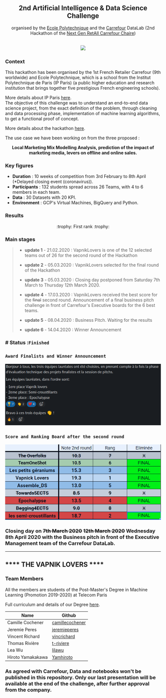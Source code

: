 <div align='center'><h2>2nd Artificial Intelligence & Data Science Challenge</h2></div>

<div align='center'>organised by the <a href="https://www.polytechnique.edu/">Ecole Polytechnique</a> and the <a href="https://www.carrefour.com/fr">Carrefour</a> DataLab (2nd Hackathon of the <a href="https://www.polytechnique.edu/fondation/content/carrefour-l%E2%80%99x-et-la-fx-cr%C3%A9ent-la-chaire-%C2%AB-next-gen-retail-%C2%BB">Next Gen RetAIl Carrefour Chaire</a>)</div>
<br>
<p align="center">
  <img src="hackathon-presentation.png" width="700"/>
</p>

<h3>Context</h3>
This hackathon has been organised by the 1st French Retailer Carrefour (9th worldwide) and Ecole Polytechnique, which is a school from the Institut Polytechnique de Paris (IP Paris) (a public higher education and research institution that brings together five prestigious French engineering schools). <br>

More details about IP Paris <a href="https://www.ip-paris.fr/en/home-en/">here</a>.
<br>
The objective of this challenge was to understand an end-to-end data science project, from the exact definition of the problem, through cleaning and data processing phase, implementation of machine learning algorithms, to get a functional proof of concept. <br>

More details about the hackathon <a href="https://www.polytechnique.edu/en/content/new-edition-carrefour-chair-hackathon">here</a>.

The use case we have been working on from the three proposed : <br>

<div align='center'><b>Local Marketing Mix Modelling  
  Analysis, prediction of the impact of marketing media, levers on offline and online sales.</b></div>

<h3>Key figures</h3>
<ul>
  <li><b>Duration</b> : 10 weeks of competition from 3rd February to 8th April (*Delayed closing event (coronavirus)).</li>
  <li><b>Participants</b> : 132 students spread across 26 Teams, with 4 to 6 members in each team.</li>
  <li><b>Data</b> : 30 Datasets with 20 KPI.</li>
  <li><b>Environment</b> : GCP's Virtual Machines, BigQuery and Python. 
</ul>

<h3>Results</h3>

<div align='center'>
:trophy: First rank :trophy:
  </div>

<h3>Main stages</h3>

> - **update 1** - 21.02.2020 : VapnikLovers is one of the 12 selected teams out of 26 for the second round of the Hackathon 
>
> - **update 2** - 05.03.2020 : VapnikLovers selected for the final round of the Hackathon 
>
> - **update 3** - 05.03.2020 : Closing day postponed from Saturday 7th March to Thursday 12th March 2020.
>
> - **update 4** - 17.03.2020 : VapnikLovers received the best score for the ~~final~~ second round. Announcement of a final business pitch challenge in front of Carrefour's Executive boards for the 6 best teams.
>
> - **update 5** - 08.04.2020 : Business Pitch. Waiting for the results
>
> - **update 6** - 14.04.2020 :  Winner Announcement 
>
>   

### # Status :`Finished`

### `Award Finalists and Winner Announcement` 

<p align="center">
  <img src="final_rank.png" />
</p>

### `Score and Ranking Board after the second round`

<p align="center">
  <img src="2NDROUND.PNG" />
</p>

### Closing day on ~~7th March 2020~~ ~~12th March 2020~~ Wednesday 8th April 2020 with the Business pitch in front of the Executive Management team of the Carrefour DataLab.  

------


## **** THE VAPNIK LOVERS ****

### Team Members  

All the members are students of the Post-Master's Degree in Machine Learning (Promotion 2019-2020)  at Telecom Paris

Full curriculum and details of our Degree [here](
https://www.telecom-paris.fr/en/post-masters-degree/all-post-masters-degree/post-masters-degree-in-big-data "here").

Name  | Github
------------- | -------------
Camille Cochener | [camillecochener](http://github.com/camillecochener "camillecochene") 
Jeremie Peres | [jeremieperes](http://github.com/jeremieperes "jeremieperes")
Vincent Richard | [vincrichard](http://github.com/vincrichard "vincrichard")
Thomas Rivière | [t-riviere](http://github.com/t-riviere "t-riviere")
Lea Wu | [lilawu](http://github.com/lilawu "lilawu")
Hiroto Yamakakawa | [Yamhiroto](http://github.com/yamhiroto "yamhiroto")


### As agreed with Carrefour, Data and notebooks won't be published in this repository. Only our last presentation will be available at the end of the challenge, after further approval from the company.




